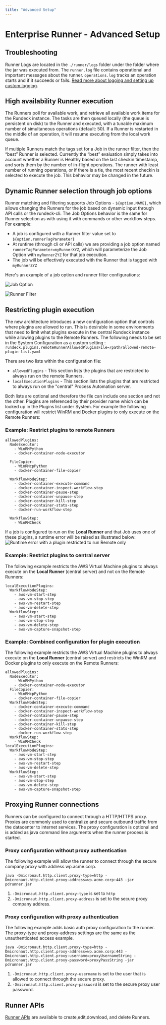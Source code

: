 ```yaml
---
title: "Advanced Setup"
---
```



# Enterprise Runner - Advanced Setup

## Troubleshooting

Runner Logs are located in the `./runner/logs` folder under the folder where the jar was executed from.  The `runner.log` file contains operational and important messages about the runner.  `operations.log` tracks an operation starts and if it succeeds or fails.  [Read more about logging and setting up custom logging](runner-management/runner-logging.md).

## High availability Runner execution

The Runners poll for available work, and retrieve all available work items for the Rundeck instance. The tasks are then queued locally (the queue is persistent on disk) to the Runner and executed, with a tunable maximum number of simultaneous operations (default: 50). If a Runner is restarted in the middle of an operation, it will resume executing from the local work queue.

If multiple Runners match the tags set for a Job in the runner filter, then the “best” Runner is selected. Currently the “best” evaluation simply takes into account whether a Runner is Healthy based on the last checkin timestamp, and sorts them by the number of in-flight operations. The runner with least number of running operations, or if there is a tie, the most recent checkin is selected to execute the job. This behavior may be changed in the future.

## Dynamic Runner selection through job options

Runner matching and filtering supports Job Options - `${option.NAME}`, which allows changing the Runners for the job based on dynamic input through API calls or the rundeck-cli. The Job Options behavior is the same for Runner selection as with using it with commands or other workflow steps.  For example: 
- A job is configured with a Runner filter value set to `${option.runnerTagParameter}`
- At runtime (through cli or API calls) we are providing a job option named `runnerTagParameter=myRunnerXYZ`, which will parameterize the Job Option with `myRunnerZYZ` for that job execution.
- The job will be effectively executed with the Runner that is tagged with `myRunnerZYZ`

Here's an example of a job option and runner filter configurations:

![Job Option](/assets/img/dynamic_runner_selection_jobOption.png)

![Runner Filter](/assets/img/Dynamic_runner_selection_runnerFilter.png)

## Restricting plugin execution

The new architecture introduces a new configuration option that controls where plugins are allowed to run. This is desirable in some environments that need to limit what plugins execute in the central Rundeck instance while allowing plugins to the Remote Runners. The following needs to be set in the System Configuration as a custom setting :
`rundeck.plugins.remoteRunnerAllowedPluginsFile=/path/allowed-remote-plugin-list.yaml`

There are two lists within the configuration file:

* `allowedPlugins` - This section lists the plugins that are restricted to always run on the remote Runners.
* `localExecutionPlugins` - This section lists the plugins that are restricted to always run on the "central" Process Automation server.

Both lists are optional and therefore the file can include one section and not the other. Plugins are referenced by their provider name which can be looked up in the Plugins list under System. 
For example the following configuration will restrict WinRM and Docker plugins to only execute on the Remote Runners:

### Example: Restrict plugins to remote Runners
```
allowedPlugins:
  NodeExecutor:
    - WinRMPython
    - docker-container-node-executor
   
  FileCopier:
    - WinRMcpPython
    - docker-container-file-copier

  WorkflowNodeStep:
    - docker-container-execute-command
    - docker-container-inspect-workflow-step
    - docker-container-pause-step
    - docker-container-unpause-step
    - docker-container-kill-step
    - docker-container-stats-step
    - docker-run-workflow-step

  WorkflowStep:
    - WinRMCheck
```
If a job is configured to run on the **Local Runner** and that Job uses one of these plugins, a runtime error will be raised as illustrated below:
![Runtime error with a plugin restricted to run Remote only](/assets/img/runner-error-remote-only.png)

### Example: Restrict plugins to central server

The following example restricts the AWS Virtual Machine plugins to always execute on the **Local Runner** (central server) and not on the Remote Runners:

```
localExecutionPlugins:
  WorkflowNodeStep:
    - aws-vm-start-step
    - aws-vm-stop-step
    - aws-vm-restart-step
    - aws-vm-delete-step
  WorkflowStep:
    - aws-vm-start-step
    - aws-vm-stop-step
    - aws-vm-delete-step
    - aws-vm-capture-snapshot-step
```

### Example: Combined configuration for plugin execution

The following example restricts the AWS Virtual Machine plugins to always execute on the **Local Runner** (central server) and restricts the WinRM and Docker plugins to only execute on the Remote Runners:

```
allowedPlugins:
  NodeExecutor:
    - WinRMPython
    - docker-container-node-executor
  FileCopier:
    - WinRMcpPython
    - docker-container-file-copier
  WorkflowNodeStep:
    - docker-container-execute-command
    - docker-container-inspect-workflow-step
    - docker-container-pause-step
    - docker-container-unpause-step
    - docker-container-kill-step
    - docker-container-stats-step
    - docker-run-workflow-step
  WorkflowStep:
    - WinRMCheck
localExecutionPlugins:
  WorkflowNodeStep:
    - aws-vm-start-step
    - aws-vm-stop-step
    - aws-vm-restart-step
    - aws-vm-delete-step
  WorkflowStep:
    - aws-vm-start-step
    - aws-vm-stop-step
    - aws-vm-delete-step
    - aws-vm-capture-snapshot-step
```


## Proxying Runner connections

Runners can be configured to connect through a HTTP/HTTPS proxy. Proxies are commonly used to centralize and secure outbound traffic from the datacenter to internet services. The proxy configuration is optional and is added as java command line arguments when the runner process is started.

### Proxy configuration without proxy authentication

The following example will allow the runner to connect through the secure company proxy with address wp.acme.corp.

```
java -Dmicronaut.http.client.proxy-type=http -Dmicronaut.http.client.proxy-address=wp.acme.corp:443 -jar pdrunner.jar
```

1. `-Dmicronaut.http.client.proxy-type` is set to `http`
1. `-Dmicronaut.http.client.proxy-address` is set to the secure proxy company address.

### Proxy configuration with proxy authentication

The following example adds basic auth proxy configuration to the runner. The proxy-type and proxy-address settings are the same as the unauthenticated access example.

```
java -Dmicronaut.http.client.proxy-type=http -Dmicronaut.http.client.proxy-address=wp.acme.corp:443 -Dmicronaut.http.client.proxy-username=proxyUsernameString -Dmicronaut.http.client.proxy-password=proxyPassString -jar pdrunner.jar
```

1. `-Dmicronaut.http.client.proxy-username` is set to the user that is allowed to connect through the secure proxy.
1. `-Dmicronaut.http.client.proxy-password` is set to the secure proxy user password.

## Runner APIs

[Runner APIs](/api/index.md) are available to create,edit,download, and delete Runners. 
